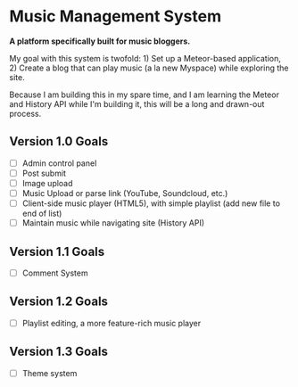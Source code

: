 # Music Management System

**A platform specifically built for music bloggers.**

My goal with this system is twofold: 1) Set up a Meteor-based application, 2) Create a blog that can play music (a la new Myspace) while exploring the site.

Because I am building this in my spare time, and I am learning the Meteor and History API while I'm building it, this will be a long and drawn-out process.

## Version 1.0 Goals

- [ ] Admin control panel
- [ ] Post submit
- [ ] Image upload
- [ ] Music Upload or parse link (YouTube, Soundcloud, etc.)
- [ ] Client-side music player (HTML5), with simple playlist (add new file to end of list)
- [ ] Maintain music while navigating site (History API)

## Version 1.1 Goals

- [ ] Comment System

## Version 1.2 Goals

- [ ] Playlist editing, a more feature-rich music player

## Version 1.3 Goals

- [ ] Theme system
